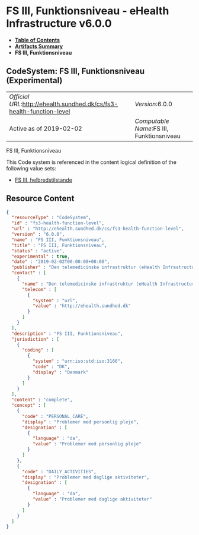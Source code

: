 # FS III, Funktionsniveau - eHealth Infrastructure v6.0.0

* [**Table of Contents**](toc.md)
* [**Artifacts Summary**](artifacts.md)
* **FS III, Funktionsniveau**

## CodeSystem: FS III, Funktionsniveau (Experimental) 

| | |
| :--- | :--- |
| *Official URL*:http://ehealth.sundhed.dk/cs/fs3-health-function-level | *Version*:6.0.0 |
| Active as of 2019-02-02 | *Computable Name*:FS III, Funktionsniveau |

 
FS III, Funktionsniveau 

 This Code system is referenced in the content logical definition of the following value sets: 

* [FS III, helbredstilstande](ValueSet-fs3-health.md)



## Resource Content

```json
{
  "resourceType" : "CodeSystem",
  "id" : "fs3-health-function-level",
  "url" : "http://ehealth.sundhed.dk/cs/fs3-health-function-level",
  "version" : "6.0.0",
  "name" : "FS III, Funktionsniveau",
  "title" : "FS III, Funktionsniveau",
  "status" : "active",
  "experimental" : true,
  "date" : "2019-02-02T00:00:00+00:00",
  "publisher" : "Den telemedicinske infrastruktur (eHealth Infrastructure)",
  "contact" : [
    {
      "name" : "Den telemedicinske infrastruktur (eHealth Infrastructure)",
      "telecom" : [
        {
          "system" : "url",
          "value" : "http://ehealth.sundhed.dk"
        }
      ]
    }
  ],
  "description" : "FS III, Funktionsniveau",
  "jurisdiction" : [
    {
      "coding" : [
        {
          "system" : "urn:iso:std:iso:3166",
          "code" : "DK",
          "display" : "Denmark"
        }
      ]
    }
  ],
  "content" : "complete",
  "concept" : [
    {
      "code" : "PERSONAL_CARE",
      "display" : "Problemer med personlig pleje",
      "designation" : [
        {
          "language" : "da",
          "value" : "Problemer med personlig pleje"
        }
      ]
    },
    {
      "code" : "DAILY_ACTIVITIES",
      "display" : "Problemer med daglige aktiviteter",
      "designation" : [
        {
          "language" : "da",
          "value" : "Problemer med daglige aktiviteter"
        }
      ]
    }
  ]
}

```
